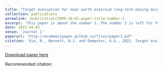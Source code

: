 ```yaml
---
title: "Target evaluation for near earth asteroid long-term mining missions"
collection: publications
permalink: /publication/2009-10-01-paper-title-number-1
excerpt: 'This paper is about the number 1. The number 2 is left for future work.'
date: 2021-04-01
venue: 'Journal 1'
paperurl: 'http://academicpages.github.io/files/paper1.pdf'
citation: 'Xie, R., Bennett, N.J. and Dempster, A.G., 2021. Target evaluation for near earth asteroid long-term mining missions. Acta Astronautica, 181, pp.249-270.'
---
```


[Download paper here](http://academicpages.github.io/files/paper1.pdf)

Recommended citation: 